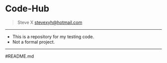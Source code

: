 # Code-Hub
> Steve X
stevexyh@hotmail.com
---
- This is a repository for my testing code.
- Not a formal project.
---
#README.md
